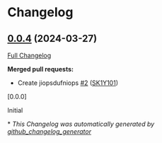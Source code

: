 # Changelog

## [0.0.4](https://github.com/SK1Y101/test/tree/0.0.4) (2024-03-27)

[Full Changelog](https://github.com/SK1Y101/test/compare/759278b8143e0ccea99aefb113e06788a4977368...0.0.4)

**Merged pull requests:**

- Create jiopsdufniops [\#2](https://github.com/SK1Y101/test/pull/2) ([SK1Y101](https://github.com/SK1Y101))

[0.0.0]

Initial


\* *This Changelog was automatically generated by [github_changelog_generator](https://github.com/github-changelog-generator/github-changelog-generator)*

